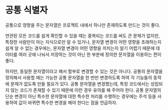 # 공통 식별자

공통으로 영향을 주는 문자열은 프로젝트 내에서 하나만 존재하도록 만드는 것이 좋다.

연관된 모든 코드를 쉽게 확인할 수 있을 때는 중복되는 코드를 써도 큰 문제가 없지만, 특정한 사람만이 아는 지식으로만 알 수 있거나, 문자열 변경이 어떤 영향을 초래하는지 쉽게 알 수 없는 경우에는, 문자열 변경이 어떤 영향을 끼치는지 알기 어렵기 때문에 데이터를 여러 곳에 나눠서 저장하는 것이 아닌 한 부분에 정의한 문자열을 이용하는 편이 좋다.

하지만, 동일한 문자열이라고 해서 함부로 변경할 수 있는 것은 아니다. 공통의 문자열을 정의해서 사용할 때는 가능한 공통 문자열을 한 번만 변경하도록 하여 각 기능들의 동작에 문제가 없도록 만들 필요가 있다. 공통 문자열을 변경했는데, 특정 코드에서는 성립되지 않는 코드가 존재할 수 있기 때문에 이런 경우 유의를 해 주어야 한다. 공통 문자열의 단순 변경이 아닌 특수한 문자열에 대한 특수한 처리를 수행하는 경우에는 주석 등을 사용하여 값이 바뀌면 특수한 변경을 해야 한다는 점을 언급하자.
